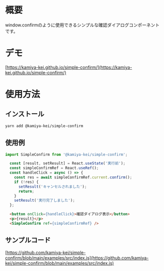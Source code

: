 # 概要

window.confirmのように使用できるシンプルな確認ダイアログコンポーネントです。

# デモ

[https://kamiya-kei.github.io/simple-confirm/](https://kamiya-kei.github.io/simple-confirm/)

# 使用方法

## インストール

```zsh
yarn add @kamiya-kei/simple-confirm
```

## 使用例

```js
import SimpleConfirm from '@kamiya-kei/simple-confirm';
```

```js
  const [result, setResult] = React.useState('実行前');
  const simpleConfirmRef = React.useRef();
  const handleClick = async () => {
    const res = await simpleConfirmRef.current.confirm();
    if (!res) {
      setResult('キャンセルされました');
      return;
    }
    setResult('実行完了しました');
  };
```

```html
  <button onClick={handleClick}>確認ダイアログ表示</button>
  <p>{result}</p>
  <SimpleConfirm ref={simpleConfirmRef} />
```

## サンプルコード

[https://github.com/kamiya-kei/simple-confirm/blob/main/examples/src/index.js](https://github.com/kamiya-kei/simple-confirm/blob/main/examples/src/index.js)
